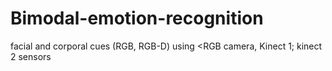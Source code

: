 # Bimodal-emotion-recognition
 facial and corporal cues (RGB, RGB-D) using <RGB camera, Kinect 1; kinect 2 sensors
